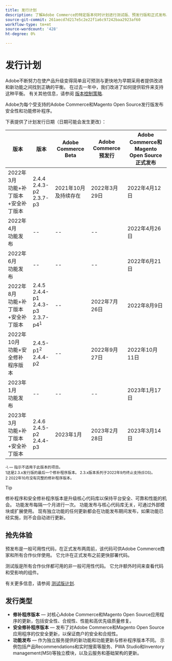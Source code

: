 ```yaml
---
title: 发行计划
description: 了解Adobe Commerce的特定版本何时计划进行测试版、预发行版和正式发布。
source-git-commit: 261aecd7d217e5c2e22f1a6c97242baa2923af60
workflow-type: tm+mt
source-wordcount: '428'
ht-degree: 0%

---
```



# 发行计划

Adobe不断努力在使产品升级变得简单且可预测与更快地为早期采用者提供改进和新功能之间找到正确的平衡。 在过去一年中，我们改进了如何提供软件来支持这种平衡。 有关其他信息，请参阅 [版本控制策略](versioning-policy.md).

Adobe为每个受支持的Adobe Commerce和Magento Open Source发行版发布安全性和功能修补程序。

下表提供了计划发行日期（日期可能会发生更改）：

| 版本 | 版本 | Adobe Commerce Beta | Adobe Commerce预发行 | Adobe Commerce和Magento Open Source<br>正式发布 |
|-----------------------------------------------------------------|-------------------------------------------------------|---------------------------|----------------------------------|---------------------------------------------------------------------|
| 2022年3月<br>功能+补丁版本+安全补丁版本 | 2.4.4<br>2.4.3-p2<br>2.3.7-p3 | 2021年10月及持续存在 | 2022年3月29日 | 2022年4月12日 |
| 2022年4月<br>功能发布 | \-\- | \-\- | \-\- | 2022年4月26日 |
| 2022年6月<br>功能发布 | \-\- | \-\- | \-\- | 2022年6月21日 |
| 2022年8月<br>功能+补丁版本+安全补丁版本 | 2.4.5<br>2.4.4-p1<br>2.4.3-p3<br>2.3.7-p4<sup>1</sup> | \-\- | 2022年7月26日 | 2022年8月9日 |
| 2022年10月<br>功能+安全修补程序版本 | 2.4.5-p1<sup>2</sup><br>2.4.4-p2 | \-\- | 2022年9月27日 | 2022年10月11日 |
| 2023年1月<br>功能发布 | \-\- | \-\- | \-\- | 2023年1月17日 |
| 2023年3月<br>功能+补丁版本+安全补丁版本 | 2.4.6<br>2.4.5-p2<br>2.4.4-p3 | 2023年1月 | 2023年2月28日 | 2023年3月14日 |

<sup>\-\ — 指示不适用于此版本的项目。</sup><br>
<sup>1这是2.3.x发行版的最后一个修补程序版本。 2.3.x版本系列于2022年9月终止支持(EOS)。</sup><br>
<sup>2 2022年10月没有完整的修补程序版本。</sup><br>

>[!TIP]
>
>修补程序和安全修补程序版本是升级核心代码库以保持平台安全、可靠和性能的机会。 功能发布每隔一个月进行一次。 功能发布与核心代码库无关，可通过外部模块或扩展使用。 现有独立功能的任何更新都会在功能发布期间发布，如果功能已经实施，则不会自动进行更新。

## 抢先体验

预发布是一般可用性代码，在正式发布两周前，该代码可供Adobe Commerce商家和所有合作伙伴使用。 它允许在正式发布之前更快部署代码。

测试版是所有合作伙伴都可用的非一般可用性代码。 它允许额外时间来查看代码和受影响的组件。

有关更多信息，请参阅 [测试版计划](beta-program.md).

## 发行类型

- **修补程序版本** — 对核心Adobe Commerce和Magento Open Source应用程序的更新，包括安全性、合规性、性能和高优先级质量修复。
- **安全修补程序版本** — 发布了对Adobe Commerce和Magento Open Source应用程序的仅安全更新，以保证商户的安全和合规性。
- **功能发布** — 作为独立服务提供的新功能和功能更新与修补程序版本不同。 示例包括产品Recommendations和实时搜索等服务、PWA Studio和Inventory management(MSI)等独立模块，以及云服务和基础架构的更新。
